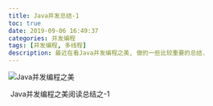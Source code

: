 ```yaml
---
title: Java并发总结-1
toc: true
date: 2019-09-06 16:49:37
categories: 并发编程
tags: [并发编程, 多线程]
description: 最近在看Java并发编程之美, 做的一些比较重要的总结.
---
```


![Java并发编程之美](https://timgsa.baidu.com/timg?image&quality=80&size=b9999_10000&sec=1567750837551&di=fae22e8ce73ecbc87820964da733b106&imgtype=0&src=http%3A%2F%2Fimg3m1.ddimg.cn%2F31%2F20%2F1465705921-1_u_1.jpg)

​		Java并发编程之美阅读总结之-1 

<!--more-->

























